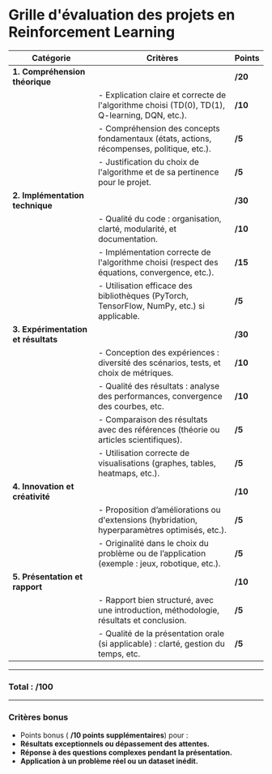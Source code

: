 # **Grille d'évaluation des projets en Reinforcement Learning**

| **Catégorie**                | **Critères**                                                                                   | **Points** |
|-------------------------------|-----------------------------------------------------------------------------------------------|------------|
| **1. Compréhension théorique** |                                                                                               | **/20**    |
|                               | - Explication claire et correcte de l'algorithme choisi (TD(0), TD(1), Q-learning, DQN, etc.). | **/10**    |
|                               | - Compréhension des concepts fondamentaux (états, actions, récompenses, politique, etc.).     | **/5**     |
|                               | - Justification du choix de l'algorithme et de sa pertinence pour le projet.                  | **/5**     |
| **2. Implémentation technique** |                                                                                               | **/30**    |
|                               | - Qualité du code : organisation, clarté, modularité, et documentation.                      | **/10**    |
|                               | - Implémentation correcte de l'algorithme choisi (respect des équations, convergence, etc.).   | **/15**    |
|                               | - Utilisation efficace des bibliothèques (PyTorch, TensorFlow, NumPy, etc.) si applicable.    | **/5**     |
| **3. Expérimentation et résultats** |                                                                                           | **/30**    |
|                               | - Conception des expériences : diversité des scénarios, tests, et choix de métriques.         | **/10**    |
|                               | - Qualité des résultats : analyse des performances, convergence des courbes, etc.             | **/10**    |
|                               | - Comparaison des résultats avec des références (théorie ou articles scientifiques).          | **/5**     |
|                               | - Utilisation correcte de visualisations (graphes, tables, heatmaps, etc.).                   | **/5**     |
| **4. Innovation et créativité** |                                                                                               | **/10**    |
|                               | - Proposition d’améliorations ou d'extensions (hybridation, hyperparamètres optimisés, etc.). | **/5**     |
|                               | - Originalité dans le choix du problème ou de l’application (exemple : jeux, robotique, etc.).| **/5**     |
| **5. Présentation et rapport** |                                                                                               | **/10**    |
|                               | - Rapport bien structuré, avec une introduction, méthodologie, résultats et conclusion.       | **/5**     |
|                               | - Qualité de la présentation orale (si applicable) : clarté, gestion du temps, etc.           | **/5**     |

---

### **Total : /100**

---

### **Critères bonus**
- Points bonus ( **/10 points supplémentaires**) pour :
- **Résultats exceptionnels ou dépassement des attentes.**
- **Réponse à des questions complexes pendant la présentation.**
- **Application à un problème réel ou un dataset inédit.**

